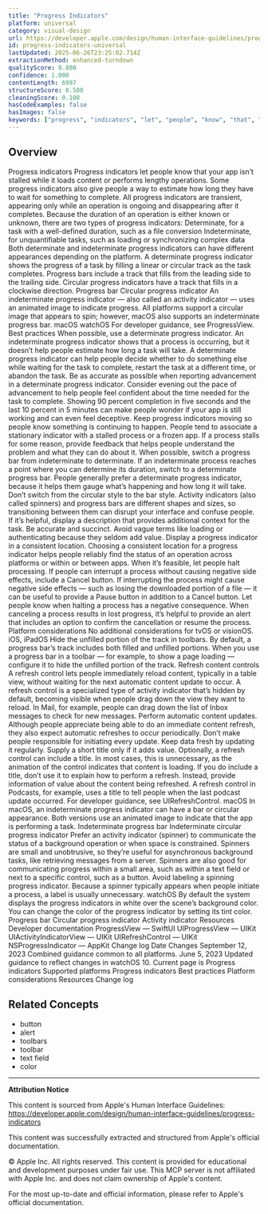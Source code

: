 ```yaml
---
title: "Progress Indicators"
platform: universal
category: visual-design
url: https://developer.apple.com/design/human-interface-guidelines/progress-indicators
id: progress-indicators-universal
lastUpdated: 2025-06-26T23:25:02.714Z
extractionMethod: enhanced-turndown
qualityScore: 0.800
confidence: 1.000
contentLength: 6997
structureScore: 0.500
cleaningScore: 0.108
hasCodeExamples: false
hasImages: false
keywords: ["progress", "indicators", "let", "people", "know", "that", "your", "app", "isn", "stalled"]
---
```

## Overview

Progress indicators Progress indicators let people know that your app isn’t stalled while it loads content or performs lengthy operations. Some progress indicators also give people a way to estimate how long they have to wait for something to complete. All progress indicators are transient, appearing only while an operation is ongoing and disappearing after it completes. Because the duration of an operation is either known or unknown, there are two types of progress indicators: Determinate, for a task with a well-defined duration, such as a file conversion Indeterminate, for unquantifiable tasks, such as loading or synchronizing complex data Both determinate and indeterminate progress indicators can have different appearances depending on the platform. A determinate progress indicator shows the progress of a task by filling a linear or circular track as the task completes. Progress bars include a track that fills from the leading side to the trailing side. Circular progress indicators have a track that fills in a clockwise direction. Progress bar Circular progress indicator An indeterminate progress indicator — also called an activity indicator — uses an animated image to indicate progress. All platforms support a circular image that appears to spin; however, macOS also supports an indeterminate progress bar. macOS watchOS For developer guidance, see ProgressView. Best practices When possible, use a determinate progress indicator. An indeterminate progress indicator shows that a process is occurring, but it doesn’t help people estimate how long a task will take. A determinate progress indicator can help people decide whether to do something else while waiting for the task to complete, restart the task at a different time, or abandon the task. Be as accurate as possible when reporting advancement in a determinate progress indicator. Consider evening out the pace of advancement to help people feel confident about the time needed for the task to complete. Showing 90 percent completion in five seconds and the last 10 percent in 5 minutes can make people wonder if your app is still working and can even feel deceptive. Keep progress indicators moving so people know something is continuing to happen. People tend to associate a stationary indicator with a stalled process or a frozen app. If a process stalls for some reason, provide feedback that helps people understand the problem and what they can do about it. When possible, switch a progress bar from indeterminate to determinate. If an indeterminate process reaches a point where you can determine its duration, switch to a determinate progress bar. People generally prefer a determinate progress indicator, because it helps them gauge what’s happening and how long it will take. Don’t switch from the circular style to the bar style. Activity indicators (also called spinners) and progress bars are different shapes and sizes, so transitioning between them can disrupt your interface and confuse people. If it’s helpful, display a description that provides additional context for the task. Be accurate and succinct. Avoid vague terms like loading or authenticating because they seldom add value. Display a progress indicator in a consistent location. Choosing a consistent location for a progress indicator helps people reliably find the status of an operation across platforms or within or between apps. When it’s feasible, let people halt processing. If people can interrupt a process without causing negative side effects, include a Cancel button. If interrupting the process might cause negative side effects — such as losing the downloaded portion of a file — it can be useful to provide a Pause button in addition to a Cancel button. Let people know when halting a process has a negative consequence. When canceling a process results in lost progress, it’s helpful to provide an alert that includes an option to confirm the cancellation or resume the process. Platform considerations No additional considerations for tvOS or visionOS. iOS, iPadOS Hide the unfilled portion of the track in toolbars. By default, a progress bar’s track includes both filled and unfilled portions. When you use a progress bar in a toolbar — for example, to show a page loading — configure it to hide the unfilled portion of the track. Refresh content controls A refresh control lets people immediately reload content, typically in a table view, without waiting for the next automatic content update to occur. A refresh control is a specialized type of activity indicator that’s hidden by default, becoming visible when people drag down the view they want to reload. In Mail, for example, people can drag down the list of Inbox messages to check for new messages. Perform automatic content updates. Although people appreciate being able to do an immediate content refresh, they also expect automatic refreshes to occur periodically. Don’t make people responsible for initiating every update. Keep data fresh by updating it regularly. Supply a short title only if it adds value. Optionally, a refresh control can include a title. In most cases, this is unnecessary, as the animation of the control indicates that content is loading. If you do include a title, don’t use it to explain how to perform a refresh. Instead, provide information of value about the content being refreshed. A refresh control in Podcasts, for example, uses a title to tell people when the last podcast update occurred. For developer guidance, see UIRefreshControl. macOS In macOS, an indeterminate progress indicator can have a bar or circular appearance. Both versions use an animated image to indicate that the app is performing a task. Indeterminate progress bar Indeterminate circular progress indicator Prefer an activity indicator (spinner) to communicate the status of a background operation or when space is constrained. Spinners are small and unobtrusive, so they’re useful for asynchronous background tasks, like retrieving messages from a server. Spinners are also good for communicating progress within a small area, such as within a text field or next to a specific control, such as a button. Avoid labeling a spinning progress indicator. Because a spinner typically appears when people initiate a process, a label is usually unnecessary. watchOS By default the system displays the progress indicators in white over the scene’s background color. You can change the color of the progress indicator by setting its tint color. Progress bar Circular progress indicator Activity indicator Resources Developer documentation ProgressView — SwiftUI UIProgressView — UIKit UIActivityIndicatorView — UIKit UIRefreshControl — UIKit NSProgressIndicator — AppKit Change log Date Changes September 12, 2023 Combined guidance common to all platforms. June 5, 2023 Updated guidance to reflect changes in watchOS 10. Current page is Progress indicators Supported platforms Progress indicators Best practices Platform considerations Resources Change log

## Related Concepts

- button
- alert
- toolbars
- toolbar
- text field
- color

---

**Attribution Notice**

This content is sourced from Apple's Human Interface Guidelines: https://developer.apple.com/design/human-interface-guidelines/progress-indicators

This content was successfully extracted and structured from Apple's official documentation.

© Apple Inc. All rights reserved. This content is provided for educational and development purposes under fair use. This MCP server is not affiliated with Apple Inc. and does not claim ownership of Apple's content.

For the most up-to-date and official information, please refer to Apple's official documentation.

